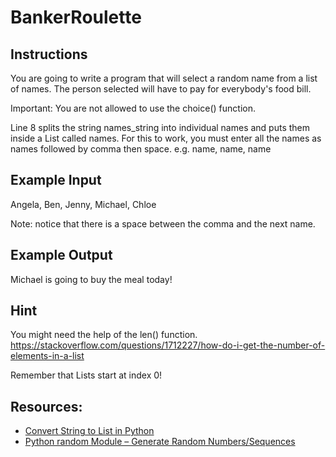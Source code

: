 # BankerRoulette

## Instructions

You are going to write a program that will select a random name from a list of names. The person selected will have to pay for everybody's food bill.

Important: You are not allowed to use the choice() function.

Line 8 splits the string names_string into individual names and puts them inside a List called names. For this to work, you must enter all the names as names followed by comma then space. e.g. name, name, name

## Example Input

Angela, Ben, Jenny, Michael, Chloe

Note: notice that there is a space between the comma and the next name.

## Example Output

Michael is going to buy the meal today!

## Hint
You might need the help of the len() function.
https://stackoverflow.com/questions/1712227/how-do-i-get-the-number-of-elements-in-a-list

Remember that Lists start at index 0!


## Resources:
- [Convert String to List in Python](https://www.askpython.com/python/string/convert-string-to-list-in-python)
- [Python random Module – Generate Random Numbers/Sequences](https://www.askpython.com/python-modules/python-random-module-generate-random-numbers-sequences)
